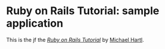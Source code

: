 # Ruby on Rails Tutorial: sample application

This is the jf
the [*Ruby on Rails Tutorial*](http://railstutorial.org/)
by [Michael Hartl](http://michaelhartl.com/).
